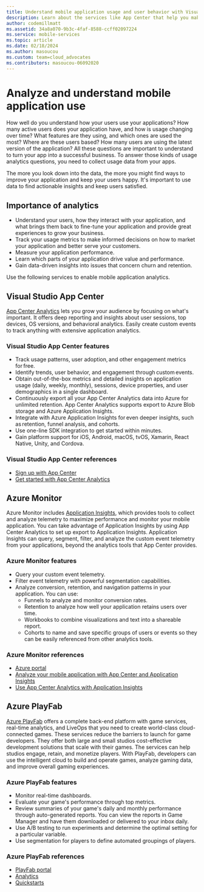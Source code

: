 ```yaml
---
title: Understand mobile application usage and user behavior with Visual Studio App Center and Azure services
description: Learn about the services like App Center that help you make smart business decisions by understanding how users use your mobile application.
author: codemillmatt
ms.assetid: 34a8a070-9b3c-4faf-8588-ccff02097224
ms.service: mobile-services
ms.topic: article
ms.date: 02/18/2024
ms.author: masoucou
ms.custom: team=cloud_advocates
ms.contributors: masoucou-06092020
---
```


# Analyze and understand mobile application use

How well do you understand how your users use your applications? How many active users does your application have, and how is usage changing over time? What features are they using, and which ones are used the most? Where are these users based? How many users are using the latest version of the application? All these questions are important to understand to turn your app into a successful business. To answer those kinds of usage analytics questions, you need to collect usage data from your apps.

The more you look down into the data, the more you might find ways to improve your application and keep your users happy. It's important to use data to find actionable insights and keep users satisfied.

## Importance of analytics

- Understand your users, how they interact with your application, and what brings them back to fine-tune your application and provide great experiences to grow your business.
- Track your usage metrics to make informed decisions on how to market your application and better serve your customers.
- Measure your application performance.
- Learn which parts of your application drive value and performance.
- Gain data-driven insights into issues that concern churn and retention.

Use the following services to enable mobile application analytics.

## Visual Studio App Center

[App Center Analytics](/appcenter/analytics/) lets you grow your audience by focusing on what's important. It offers deep reporting and insights about user sessions, top devices, OS versions, and behavioral analytics. Easily create custom events to track anything with extensive application analytics.

### Visual Studio App Center features

- Track usage patterns, user adoption, and other engagement metrics for free.
- Identify trends, user behavior, and engagement through custom events.
- Obtain out-of-the-box metrics and detailed insights on application usage (daily, weekly, monthly), sessions, device properties, and user demographics in a single dashboard.
- Continuously export all your App Center Analytics data into Azure for unlimited retention. App Center Analytics supports export to Azure Blob storage and Azure Application Insights.
- Integrate with Azure Application Insights for even deeper insights, such as retention, funnel analysis, and cohorts.
- Use one-line SDK integration to get started within minutes.
- Gain platform support for iOS, Android, macOS, tvOS, Xamarin, React Native, Unity, and Cordova.

### Visual Studio App Center references

- [Sign up with App Center](https://appcenter.ms/signup)
- [Get started with App Center Analytics](/appcenter/analytics/)

## Azure Monitor

Azure Monitor includes [Application Insights](/azure/azure-monitor/app/app-insights-overview), which provides tools to collect and analyze telemetry to maximize performance and monitor your mobile application. You can take advantage of Application Insights by using App Center Analytics to set up export to Application Insights. Application Insights can query, segment, filter, and analyze the custom event telemetry from your applications, beyond the analytics tools that App Center provides.

### Azure Monitor features

- Query your custom event telemetry.
- Filter event telemetry with powerful segmentation capabilities.
- Analyze conversion, retention, and navigation patterns in your application. You can use:
  - Funnels to analyze and monitor conversion rates.
  - Retention to analyze how well your application retains users over time.
  - Workbooks to combine visualizations and text into a shareable report.
  - Cohorts to name and save specific groups of users or events so they can be easily referenced from other analytics tools.

### Azure Monitor references

- [Azure portal](https://portal.azure.com/)
- [Analyze your mobile application with App Center and Application Insights](/azure/azure-monitor/learn/mobile-center-quickstart)
- [Use App Center Analytics with Application Insights](/azure/azure-monitor/app/usage-overview)

## Azure PlayFab

[Azure PlayFab](https://playfab.com/) offers a complete back-end platform with game services, real-time analytics, and LiveOps that you need to create world-class cloud-connected games. These services reduce the barriers to launch for game developers. They offer both large and small studios cost-effective development solutions that scale with their games. The services can help studios engage, retain, and monetize players. With PlayFab, developers can use the intelligent cloud to build and operate games, analyze gaming data, and improve overall gaming experiences.

### Azure PlayFab features

- Monitor real-time dashboards.
- Evaluate your game's performance through top metrics.
- Review summaries of your game's daily and monthly performance through auto-generated reports. You can view the reports in Game Manager and have them downloaded or delivered to your inbox daily.
- Use A/B testing to run experiments and determine the optimal setting for a particular variable.
- Use segmentation for players to define automated groupings of players.

### Azure PlayFab references

- [PlayFab portal](https://developer.playfab.com/en-US/sign-up)
- [Analytics](/gaming/playfab/#pivot=documentation&panel=analytics)
- [Quickstarts](/gaming/playfab/#pivot=documentation&panel=quickstarts)
